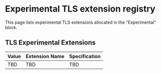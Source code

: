 # Experimental TLS extension registry

This page lists experimental TLS extensions allocated in the "Experimental" block. 

## TLS Experimental Extensions

| Value  | Extension Name              | Specification                       |
|:-------|:----------------------------|:------------------------------------|
|  TBD  | TBD      | TBD |
